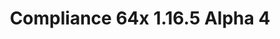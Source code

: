 ---
title: Compliance 64x 1.16.5 Alpha 4
permalink: /article/compliance64x/1.16.5/A4
comments: true
comments-id: 1.16.5-64x-Alpha-4
header-img: article/compliance64x/1.16.5-A4.jpg

long_text: Today in this 64x Compliance update, a lot of new things and changes have been made. One of the first things is the Nether! All the blocks have been made with care (and love). Also a lot of Overworld entities have been added, other entities are coming in future update. So take advantage of this great update, the next one is coming April 14th.

download:
  - Alpha 4 - 1.16.5:
    - https://www.curseforge.com/minecraft/texture-packs/compliance-64x/files/3249771
---